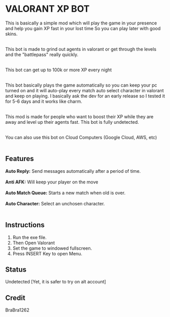 # VALORANT XP BOT

This is basically a simple mod which will play the game in your presence and help you gain XP fast in your lost time So you can play later with good skins. </br> <br>

This bot is made to grind out agents in valorant or get through the levels and the "battlepass" really quickly.</br><br>

This bot can get up to 100k or more XP every night </br><br>

This bot basically plays the game automatically so you can keep your pc turned on and it will auto-play every match auto select character in valorant and keep on playing. I basically ask the dev for an early release so I tested it for 5-6 days and it works like charm.</br> <br>

This mod is made for people who want to boost their XP while they are away and level up their agents fast. This bot is fully undetected.</br><br>

You can also use this bot on Cloud Computers (Google Cloud, AWS, etc) </br><br>

## Features
**Auto Reply:** Send messages automatically after a period of time.<br></br>
**Anti AFK:** Will keep your player on the move<br></br>
**Auto Match Queue:** Starts a new match when old is over.<br></br>
**Auto Character:** Select an unchosen character.<br></br>

## Instructions
1. Run the exe file. 
2. Then Open Valorant 
3. Set the game to windowed fullscreen.
4. Press INSERT Key to open Menu.

## Status 
Undetected [Yet, it is safer to try on alt account]

## Credit
BraBra1262


